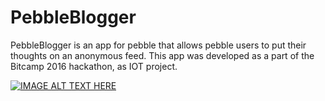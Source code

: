 # PebbleBlogger

PebbleBlogger is an app for pebble that allows pebble users to put their thoughts on an anonymous feed.
This app was developed as a part of the Bitcamp 2016 hackathon, as IOT project.

[![IMAGE ALT TEXT HERE](https://img.youtube.com/vi/Yfx2dogJWIQ/0.jpg)](https://www.youtube.com/watch?v=Yfx2dogJWIQ)
